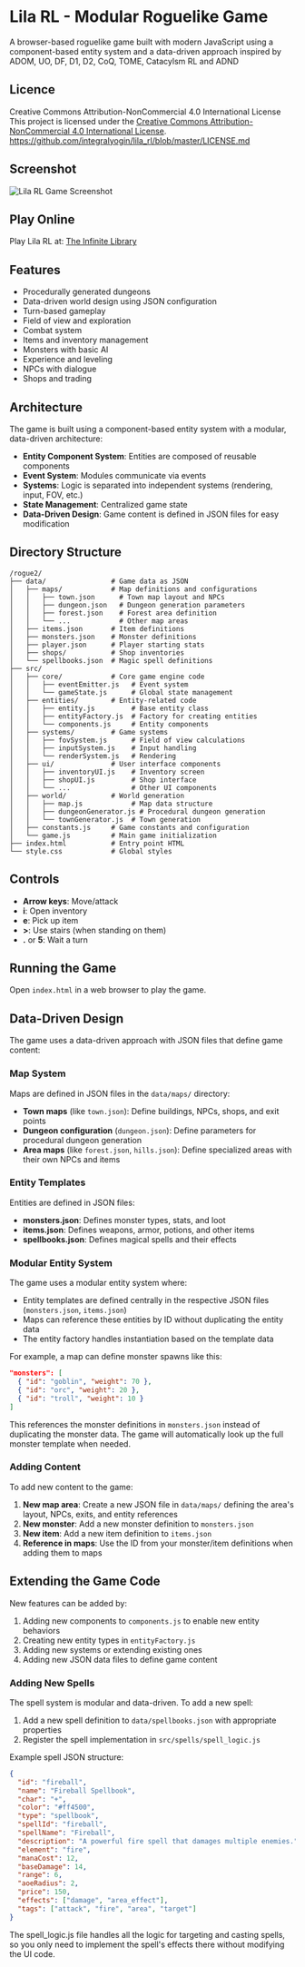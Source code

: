 # Lila RL - Modular Roguelike Game

A browser-based roguelike game built with modern JavaScript using a component-based entity system and a data-driven approach inspired by ADOM, UO, DF, D1, D2, CoQ, TOME, Catacylsm RL and ADND 

## Licence 
Creative Commons Attribution-NonCommercial 4.0 International License
This project is licensed under the [Creative Commons Attribution-NonCommercial 4.0 International License](LICENSE.md).
https://github.com/integralyogin/lila_rl/blob/master/LICENSE.md

## Screenshot
![Lila RL Game Screenshot](screenshot.png)


## Play Online
Play Lila RL at: [The Infinite Library](http://theinfinitelibrary.net/games/lila_rl/)


## Features

- Procedurally generated dungeons
- Data-driven world design using JSON configuration
- Turn-based gameplay
- Field of view and exploration
- Combat system
- Items and inventory management
- Monsters with basic AI
- Experience and leveling
- NPCs with dialogue
- Shops and trading

## Architecture

The game is built using a component-based entity system with a modular, data-driven architecture:

- **Entity Component System**: Entities are composed of reusable components
- **Event System**: Modules communicate via events
- **Systems**: Logic is separated into independent systems (rendering, input, FOV, etc.)
- **State Management**: Centralized game state
- **Data-Driven Design**: Game content is defined in JSON files for easy modification

## Directory Structure

```
/rogue2/
├── data/                # Game data as JSON
│   ├── maps/            # Map definitions and configurations  
│   │   ├── town.json      # Town map layout and NPCs
│   │   ├── dungeon.json   # Dungeon generation parameters
│   │   ├── forest.json    # Forest area definition
│   │   └── ...            # Other map areas
│   ├── items.json       # Item definitions
│   ├── monsters.json    # Monster definitions
│   ├── player.json      # Player starting stats
│   ├── shops/           # Shop inventories
│   └── spellbooks.json  # Magic spell definitions
├── src/
│   ├── core/            # Core game engine code
│   │   ├── eventEmitter.js   # Event system
│   │   └── gameState.js      # Global state management
│   ├── entities/        # Entity-related code
│   │   ├── entity.js         # Base entity class
│   │   ├── entityFactory.js  # Factory for creating entities
│   │   └── components.js     # Entity components
│   ├── systems/         # Game systems
│   │   ├── fovSystem.js      # Field of view calculations
│   │   ├── inputSystem.js    # Input handling
│   │   └── renderSystem.js   # Rendering
│   ├── ui/              # User interface components
│   │   ├── inventoryUI.js    # Inventory screen
│   │   ├── shopUI.js         # Shop interface
│   │   └── ...               # Other UI components
│   ├── world/           # World generation
│   │   ├── map.js            # Map data structure
│   │   ├── dungeonGenerator.js # Procedural dungeon generation
│   │   └── townGenerator.js  # Town generation
│   ├── constants.js     # Game constants and configuration
│   └── game.js          # Main game initialization
├── index.html           # Entry point HTML
└── style.css            # Global styles
```

## Controls

- **Arrow keys**: Move/attack
- **i**: Open inventory
- **e**: Pick up item
- **>**: Use stairs (when standing on them)
- **.** or **5**: Wait a turn

## Running the Game

Open `index.html` in a web browser to play the game.

## Data-Driven Design

The game uses a data-driven approach with JSON files that define game content:

### Map System

Maps are defined in JSON files in the `data/maps/` directory:

- **Town maps** (like `town.json`): Define buildings, NPCs, shops, and exit points
- **Dungeon configuration** (`dungeon.json`): Define parameters for procedural dungeon generation
- **Area maps** (like `forest.json`, `hills.json`): Define specialized areas with their own NPCs and items

### Entity Templates

Entities are defined in JSON files:

- **monsters.json**: Defines monster types, stats, and loot
- **items.json**: Defines weapons, armor, potions, and other items
- **spellbooks.json**: Defines magical spells and their effects

### Modular Entity System

The game uses a modular entity system where:

- Entity templates are defined centrally in the respective JSON files (`monsters.json`, `items.json`)
- Maps can reference these entities by ID without duplicating the entity data
- The entity factory handles instantiation based on the template data

For example, a map can define monster spawns like this:

```json
"monsters": [
  { "id": "goblin", "weight": 70 },
  { "id": "orc", "weight": 20 },
  { "id": "troll", "weight": 10 }
]
```

This references the monster definitions in `monsters.json` instead of duplicating the monster data. The game will automatically look up the full monster template when needed.

### Adding Content

To add new content to the game:

1. **New map area**: Create a new JSON file in `data/maps/` defining the area's layout, NPCs, exits, and entity references
2. **New monster**: Add a new monster definition to `monsters.json`
3. **New item**: Add a new item definition to `items.json`
4. **Reference in maps**: Use the ID from your monster/item definitions when adding them to maps

## Extending the Game Code

New features can be added by:

1. Adding new components to `components.js` to enable new entity behaviors
2. Creating new entity types in `entityFactory.js`
3. Adding new systems or extending existing ones
4. Adding new JSON data files to define game content

### Adding New Spells

The spell system is modular and data-driven. To add a new spell:

1. Add a new spell definition to `data/spellbooks.json` with appropriate properties
2. Register the spell implementation in `src/spells/spell_logic.js`

Example spell JSON structure:
```json
{
  "id": "fireball",
  "name": "Fireball Spellbook",
  "char": "+",
  "color": "#ff4500",
  "type": "spellbook",
  "spellId": "fireball",
  "spellName": "Fireball",
  "description": "A powerful fire spell that damages multiple enemies.",
  "element": "fire",
  "manaCost": 12,
  "baseDamage": 14,
  "range": 6,
  "aoeRadius": 2,
  "price": 150,
  "effects": ["damage", "area_effect"],
  "tags": ["attack", "fire", "area", "target"]
}
```

The spell_logic.js file handles all the logic for targeting and casting spells, so you only need to implement the spell's effects there without modifying the UI code.
